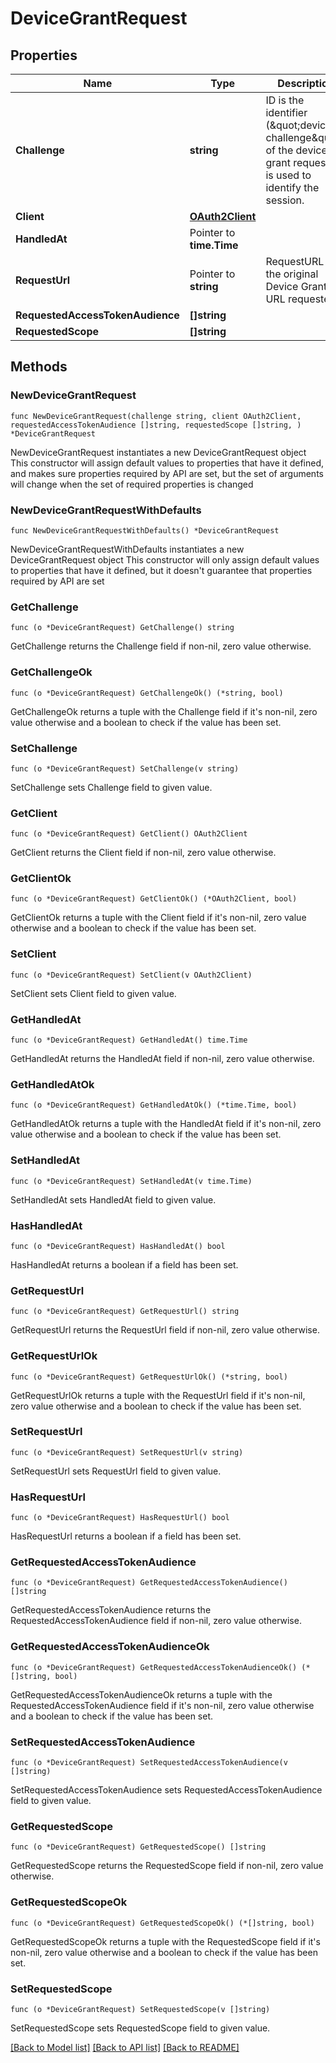 # DeviceGrantRequest

## Properties

| Name                             | Type                                | Description                                                                                                            | Notes      |
| -------------------------------- | ----------------------------------- | ---------------------------------------------------------------------------------------------------------------------- | ---------- |
| **Challenge**                    | **string**                          | ID is the identifier (\&quot;device challenge\&quot;) of the device grant request. It is used to identify the session. |
| **Client**                       | [**OAuth2Client**](OAuth2Client.md) |                                                                                                                        |
| **HandledAt**                    | Pointer to **time.Time**            |                                                                                                                        | [optional] |
| **RequestUrl**                   | Pointer to **string**               | RequestURL is the original Device Grant URL requested.                                                                 | [optional] |
| **RequestedAccessTokenAudience** | **[]string**                        |                                                                                                                        |
| **RequestedScope**               | **[]string**                        |                                                                                                                        |

## Methods

### NewDeviceGrantRequest

`func NewDeviceGrantRequest(challenge string, client OAuth2Client, requestedAccessTokenAudience []string, requestedScope []string, ) *DeviceGrantRequest`

NewDeviceGrantRequest instantiates a new DeviceGrantRequest object This
constructor will assign default values to properties that have it defined, and
makes sure properties required by API are set, but the set of arguments will
change when the set of required properties is changed

### NewDeviceGrantRequestWithDefaults

`func NewDeviceGrantRequestWithDefaults() *DeviceGrantRequest`

NewDeviceGrantRequestWithDefaults instantiates a new DeviceGrantRequest object
This constructor will only assign default values to properties that have it
defined, but it doesn't guarantee that properties required by API are set

### GetChallenge

`func (o *DeviceGrantRequest) GetChallenge() string`

GetChallenge returns the Challenge field if non-nil, zero value otherwise.

### GetChallengeOk

`func (o *DeviceGrantRequest) GetChallengeOk() (*string, bool)`

GetChallengeOk returns a tuple with the Challenge field if it's non-nil, zero
value otherwise and a boolean to check if the value has been set.

### SetChallenge

`func (o *DeviceGrantRequest) SetChallenge(v string)`

SetChallenge sets Challenge field to given value.

### GetClient

`func (o *DeviceGrantRequest) GetClient() OAuth2Client`

GetClient returns the Client field if non-nil, zero value otherwise.

### GetClientOk

`func (o *DeviceGrantRequest) GetClientOk() (*OAuth2Client, bool)`

GetClientOk returns a tuple with the Client field if it's non-nil, zero value
otherwise and a boolean to check if the value has been set.

### SetClient

`func (o *DeviceGrantRequest) SetClient(v OAuth2Client)`

SetClient sets Client field to given value.

### GetHandledAt

`func (o *DeviceGrantRequest) GetHandledAt() time.Time`

GetHandledAt returns the HandledAt field if non-nil, zero value otherwise.

### GetHandledAtOk

`func (o *DeviceGrantRequest) GetHandledAtOk() (*time.Time, bool)`

GetHandledAtOk returns a tuple with the HandledAt field if it's non-nil, zero
value otherwise and a boolean to check if the value has been set.

### SetHandledAt

`func (o *DeviceGrantRequest) SetHandledAt(v time.Time)`

SetHandledAt sets HandledAt field to given value.

### HasHandledAt

`func (o *DeviceGrantRequest) HasHandledAt() bool`

HasHandledAt returns a boolean if a field has been set.

### GetRequestUrl

`func (o *DeviceGrantRequest) GetRequestUrl() string`

GetRequestUrl returns the RequestUrl field if non-nil, zero value otherwise.

### GetRequestUrlOk

`func (o *DeviceGrantRequest) GetRequestUrlOk() (*string, bool)`

GetRequestUrlOk returns a tuple with the RequestUrl field if it's non-nil, zero
value otherwise and a boolean to check if the value has been set.

### SetRequestUrl

`func (o *DeviceGrantRequest) SetRequestUrl(v string)`

SetRequestUrl sets RequestUrl field to given value.

### HasRequestUrl

`func (o *DeviceGrantRequest) HasRequestUrl() bool`

HasRequestUrl returns a boolean if a field has been set.

### GetRequestedAccessTokenAudience

`func (o *DeviceGrantRequest) GetRequestedAccessTokenAudience() []string`

GetRequestedAccessTokenAudience returns the RequestedAccessTokenAudience field
if non-nil, zero value otherwise.

### GetRequestedAccessTokenAudienceOk

`func (o *DeviceGrantRequest) GetRequestedAccessTokenAudienceOk() (*[]string, bool)`

GetRequestedAccessTokenAudienceOk returns a tuple with the
RequestedAccessTokenAudience field if it's non-nil, zero value otherwise and a
boolean to check if the value has been set.

### SetRequestedAccessTokenAudience

`func (o *DeviceGrantRequest) SetRequestedAccessTokenAudience(v []string)`

SetRequestedAccessTokenAudience sets RequestedAccessTokenAudience field to given
value.

### GetRequestedScope

`func (o *DeviceGrantRequest) GetRequestedScope() []string`

GetRequestedScope returns the RequestedScope field if non-nil, zero value
otherwise.

### GetRequestedScopeOk

`func (o *DeviceGrantRequest) GetRequestedScopeOk() (*[]string, bool)`

GetRequestedScopeOk returns a tuple with the RequestedScope field if it's
non-nil, zero value otherwise and a boolean to check if the value has been set.

### SetRequestedScope

`func (o *DeviceGrantRequest) SetRequestedScope(v []string)`

SetRequestedScope sets RequestedScope field to given value.

[[Back to Model list]](../README.md#documentation-for-models)
[[Back to API list]](../README.md#documentation-for-api-endpoints)
[[Back to README]](../README.md)
